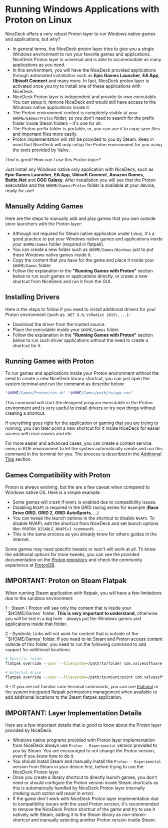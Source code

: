 # Running Windows Applications with Proton on Linux

NiceDeck offers a very robust Proton layer to run Windows native games and applications, but why?

- In general terms, the NiceDeck proton layer tries to give you a single Windows environment to run your favorite games and applications. NiceDeck Proton layer is universal and is able to accommodate as many applications as you need.
- In this environment, you will have the NiceDeck provided applications through automated installation such as **Epic Games Launcher**, **EA App**, **Ubisoft Connect** and many more. In fact, NiceDeck proton layer is activated once you try to install one of these applications with NiceDeck.
- NiceDeck Proton layer is independent and provide its own executable. You can setup it, remove NiceDeck and would still have access to the Windows native applications inside it.
- The Proton environment content is completely visible at your ``$HOME/Games/Proton`` folder, so you don't need to search for the prefix folder inside Steam folders - it's one for all. 
- The Proton prefix folder is portable, or, you can use it to copy save files and important files more easily.
- Proton implementation will still be provided to you by Steam. Keep in mind that NiceDeck will only setup the Proton environment for you using the tools provided by Valve.

*That is great! How can I use this Proton layer?*

Just install any Windows native only application with NiceDeck, such as **Epic Games Launcher**, **EA App**, **Ubisoft Connect**, **Amazon Games**, **Battle.Net** and **GOG Galaxy**. After installation you will see that the Proton executable and the ``$HOME/Games/Proton`` folder is available at your device, ready for use! 

## Manually Adding Games

Here are the steps to manually add and play games that you own outside store launchers with the Proton layer:

- Although not required for Steam native application under Linux, it's a good practice to put your Windows native games and applications inside your ``$HOME/Games`` folder (required in flatpak).
- You can create a new folder such as ``$HOME/Games/Windows`` just to put these Windows native games inside it.
- Copy the content that you have for the game and place it inside your ``$HOME/Games`` folder.
- Follow the explanation in the **"Running Games with Proton"** section below to run such games or applications directly, or create a new shortcut from NiceDeck and run it from the GUI.

## Installing Drivers

Here is the steps to follow if you need to install additional drivers for your Proton environment (such as ``.NET 8.0``, ``VcRedist 2015+``, ``...``):

- Download the driver from the trusted source.
- Place the executable inside your ``$HOME/Games`` folder.
- Follow the explanation in the **"Running Games with Proton"** section below to run such driver applications without the need to create a shortcut for it.

## Running Games with Proton

To run games and applications inside your Proton environment without the need to create a new NiceDeck library shortcut, you can just open the system terminal and run the command as describe below:

```bash
"$HOME/Games/Proton/run.sh" "$HOME/Games/path/to/app.exe"
```

This command will start the designed program executable in the Proton environment and is very useful to install drivers or try new things without creating a shortcut.

If everything goes right for the application or gaming that you are trying to running, you can later point a new shortcut for it inside NiceDeck for easier access with nice covers and etc.

For more easier and advanced cases, you can create a context service menu in KDE environment to let the system automatically create and run this command in the terminal for you. The process is described in the [Additional Tips](./Additional%20Tips.md) section.

## Games Compatibility with Proton

Proton is always evolving, but the are a few caveat when compared to Windows native OS. Here is a simple example:

- Some games will crash if ``NVAPI`` is enabled due to compatibility issues.
- Disabling ``NVAPI`` is required in the GRID racing series for example (**Race Drive GRID**, **GRID 2**, **GRID AutoSports**, ...)
- You can tweak the launch options in the shortcut to disable ``NVAPI``. To disable NVAPI, edit the shortcut from NiceDeck and set launch options like: ``PROTON_DISABLE_NVAPI=1 %command% ...``.
- This is the same process as you already know for others guides in the internet.

Some games may need specific tweaks or won't will work at all. To know the additional options for more tweaks, you can see the provided documentation on the [Proton repository](https://github.com/ValveSoftware/Proton?tab=readme-ov-file#runtime-config-options) and check the community experience at [ProtonDB](https://www.protondb.com).

## IMPORTANT: Proton on Steam Flatpak

When running Steam application with flatpak, you will have a few limitations due to the sandbox environment:

1 - Steam / Proton will see only the content that is inside your ``$HOME/Games` folder. **This is very important to understand**, otherwise you will be lost in a big hole - always put the Windows games and applications inside that folder.

2 - Symbolic Links will not work for content that is outside of the ``$HOME/Games` folder. If you need to let Steam and Proton access content outside of this folder, you need to run the following command to add support for additional locations:

```bash
# Specific folder
flatpak override --user --filesystem=/path/to/folder com.valvesoftware.Steam

# External drive
flatpak override --user --filesystem=/path/to/mount/point com.valvesoftware.Steam
```

3 - If you are not familiar com terminal commands, you can use [Flatseal](https://flathub.org/en/apps/com.github.tchx84.Flatseal) or the system integrated flatpak permissions management when available to add additional locations to the Steam flatpak application.

## IMPORTANT: Layer Implementation Details

Here are a few important details that is good to know about the Proton layer provided by NiceDeck:

- Windows native programs provided with Proton layer implementation from NiceDeck always use ``Proton - Experimental`` version provided to you by Steam. You are encouraged to not change the Proton version, even if you know how to do it.
- You should install Steam and manually install the ``Proton - Experimental`` version from Steam in your device first, before trying to use the NiceDeck Proton layer.
- Once you create a library shortcut to directly launch games, you don't need or should configure the Proton version inside Steam shortcuts as this is automatically handled by NiceDeck Proton layer internally *(making such action will result in error)*.
- If the game don't work with NiceDeck Proton layer implementation due to compatibility issues with the used Proton version, it's recommended to remove the NiceDeck Proton shortcut of the game and try to use it natively with Steam, adding it to the Steam library as *non-steam-shortcut* and manually selecting another Proton version inside Steam.
